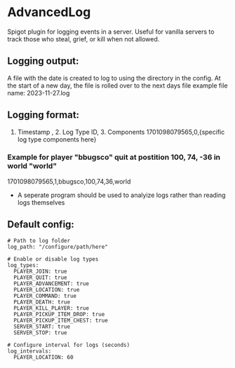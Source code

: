 # AdvancedLog 
Spigot plugin for logging events in a server. Useful for vanilla servers to track those who steal, grief, or kill when not allowed.

## Logging output:
A file with the date is created to log to using the directory in the config. At the start of a new day, the file is rolled over to the next days file
example file name: 2023-11-27.log

## Logging format:
1. Timestamp , 2. Log Type ID, 3. Components
1701098079565,0,{specific log type components here}
### Example for player "bbugsco" quit at postition 100, 74, -36 in world "world"
1701098079565,1,bbugsco,100,74,36,world
- A seperate program should be used to analyize logs rather than reading logs themselves

## Default config:
```YML
# Path to log folder
log_path: "/configure/path/here"

# Enable or disable log types
log_types:
  PLAYER_JOIN: true
  PLAYER_QUIT: true
  PLAYER_ADVANCEMENT: true
  PLAYER_LOCATION: true
  PLAYER_COMMAND: true
  PLAYER_DEATH: true
  PLAYER_KILL_PLAYER: true
  PLAYER_PICKUP_ITEM_DROP: true
  PLAYER_PICKUP_ITEM_CHEST: true
  SERVER_START: true
  SERVER_STOP: true

# Configure interval for logs (seconds)
log_intervals:
  PLAYER_LOCATION: 60


```
